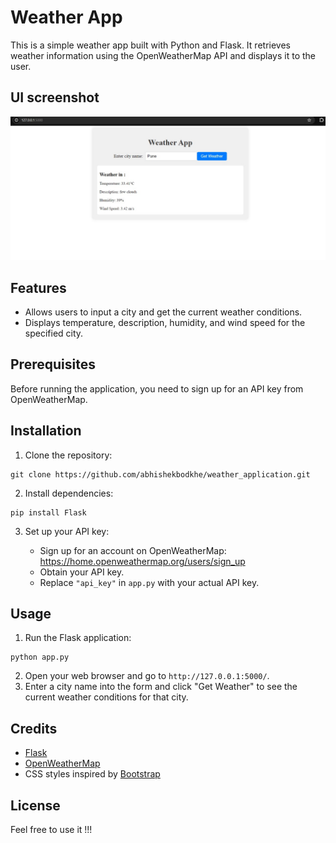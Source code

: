 # Weather App

This is a simple weather app built with Python and Flask. It retrieves weather information using the OpenWeatherMap API and displays it to the user.

## UI screenshot

<img src="https://github.com/abhishekbodkhe/weather_application/blob/main/Weather%20app%20UI.jpg?raw=true" alt="GitHub Logo" style="max-width: 100%;">

## Features

- Allows users to input a city and get the current weather conditions.
- Displays temperature, description, humidity, and wind speed for the specified city.

## Prerequisites

Before running the application, you need to sign up for an API key from OpenWeatherMap.

## Installation

1. Clone the repository:

```
git clone https://github.com/abhishekbodkhe/weather_application.git
```

2. Install dependencies:

```
pip install Flask
```

3. Set up your API key:

   - Sign up for an account on OpenWeatherMap: https://home.openweathermap.org/users/sign_up
   - Obtain your API key.
   - Replace `"api_key"` in `app.py` with your actual API key.

## Usage

1. Run the Flask application:

```
python app.py
```

2. Open your web browser and go to `http://127.0.0.1:5000/`.
3. Enter a city name into the form and click "Get Weather" to see the current weather conditions for that city.




## Credits

- [Flask](https://flask.palletsprojects.com/)
- [OpenWeatherMap](https://openweathermap.org/)
- CSS styles inspired by [Bootstrap](https://getbootstrap.com/)

## License

Feel free to use it !!!
